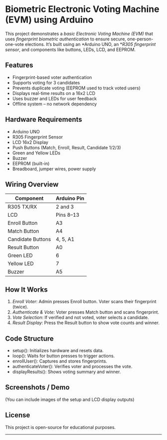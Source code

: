 
# Biometric Electronic Voting Machine (EVM) using Arduino

This project demonstrates a *basic Electronic Voting Machine (EVM)* that uses *fingerprint biometric authentication* to ensure secure, one-person-one-vote elections. It’s built using an *Arduino UNO, an **R305 fingerprint sensor*, and components like buttons, LEDs, LCD, and EEPROM.

## Features

- Fingerprint-based voter authentication
- Supports voting for 3 candidates
- Prevents duplicate voting (EEPROM used to track voted users)
- Displays real-time results on a 16x2 LCD
- Uses buzzer and LEDs for user feedback
- Offline system – no network dependency

## Hardware Requirements

- Arduino UNO
- R305 Fingerprint Sensor
- LCD 16x2 Display
- Push Buttons (Match, Enroll, Result, Candidate 1/2/3)
- Green and Yellow LEDs
- Buzzer
- EEPROM (built-in)
- Breadboard, jumper wires, power supply

## Wiring Overview

| Component         | Arduino Pin     |
|------------------|-----------------|
| R305 TX/RX       | 2 and 3         |
| LCD              | Pins 8–13       |
| Enroll Button    | A3              |
| Match Button     | A4              |
| Candidate Buttons| 4, 5, A1        |
| Result Button    | A0              |
| Green LED        | 6               |
| Yellow LED       | 7               |
| Buzzer           | A5              |

## How It Works

1. *Enroll Voter*: Admin presses Enroll button. Voter scans their fingerprint (twice).
2. *Authenticate & Vote*: Voter presses Match button and scans fingerprint.
3. *Vote Selection*: If verified and not voted, voter selects a candidate.
4. *Result Display*: Press the Result button to show vote counts and winner.

## Code Structure

- setup(): Initializes hardware and resets data.
- loop(): Waits for button presses to trigger actions.
- enrollUser(): Captures and stores fingerprints.
- authenticateVoter(): Verifies voter and processes the vote.
- displayResults(): Shows voting summary and winner.

## Screenshots / Demo

(You can include images of the setup and LCD display outputs)

## License

This project is open-source for educational purposes.

---
